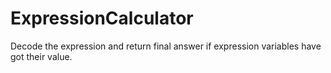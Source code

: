 # ExpressionCalculator
Decode the expression and return final answer if expression variables have got their value.
